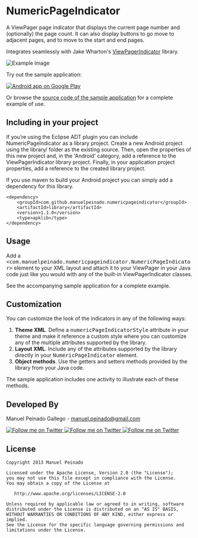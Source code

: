 NumericPageIndicator
====================

A ViewPager page indicator that displays the current page number and (optionally) the page count. It can also display buttons to go move to adjacent pages, and to move to the start and end pages.

Integrates seamlessly with Jake Wharton's [ViewPagerIndicator][1] library.

![Example Image][2]

Try out the sample application:

<a href="https://play.google.com/store/apps/details?id=com.manuelpeinado.numericpageindicator.demo">
  <img alt="Android app on Google Play"
       src="https://developer.android.com/images/brand/en_app_rgb_wo_45.png" />
</a>

Or browse the [source code of the sample application][3] for a complete example of use.


Including in your project
-------------------------

If you’re using the Eclipse ADT plugin you can include NumericPageIndicator as a library project. Create a new Android project using the library/ folder as the existing source. Then, open the properties of this new project and, in the 'Android' category, add a reference to the ViewPagerIndicator library project. Finally, in your application project properties, add a reference to the created library project.

If you use maven to build your Android project you can simply add a dependency for this library.

    <dependency>
        <groupId>com.github.manuelpeinado.numericpageindicator</groupId>
        <artifactId>library</artifactId>
        <version>1.1.0</version>
        <type>apklib</type>
    </dependency>

Usage
-----

Add a <tt><com.manuelpeinado.numericpageindicator.NumericPageIndicator></tt> element to your XML layout and attach it to your ViewPager in your Java code just like you would with any of the built-in ViewPagerIndicator classes. 

See the accompanying sample application for a complete example.

Customization
-------------

You can customize the look of the indicators in any of the following ways:

 1. **Theme XML**. Define a <tt>numericPageIndicatorStyle</tt> attribute in your theme and make it reference a custom style where you can customize any of the multiple attributes supported by the library.
 2. **Layout XML**. Include any of the attributes supported by the library directly in your <tt>NumericPageIndicator</tt> element.
 3. **Object methods**. Use the getters and setters methods provided by the library from your Java code.

The sample application includes one activity to illustrate each of these methods.

Developed By
--------------------

Manuel Peinado Gallego - <manuel.peinado@gmail.com>

<a href="https://twitter.com/mpg2">
  <img alt="Follow me on Twitter"
       src="https://raw.github.com/ManuelPeinado/NumericPageIndicator/master/art/twitter.png" />
</a>
<a href="https://plus.google.com/106514622630861903655">
  <img alt="Follow me on Twitter"
       src="https://raw.github.com/ManuelPeinado/NumericPageIndicator/master/art/google-plus.png" />
</a>
<a href="http://www.linkedin.com/pub/manuel-peinado-gallego/1b/435/685">
  <img alt="Follow me on Twitter"
       src="https://raw.github.com/ManuelPeinado/NumericPageIndicator/master/art/linkedin.png" />
</a>

License
-------

    Copyright 2013 Manuel Peinado

    Licensed under the Apache License, Version 2.0 (the "License");
    you may not use this file except in compliance with the License.
    You may obtain a copy of the License at

       http://www.apache.org/licenses/LICENSE-2.0

    Unless required by applicable law or agreed to in writing, software
    distributed under the License is distributed on an "AS IS" BASIS,
    WITHOUT WARRANTIES OR CONDITIONS OF ANY KIND, either express or implied.
    See the License for the specific language governing permissions and
    limitations under the License.
    
[1]: http://viewpagerindicator.com
[2]: https://raw.github.com/ManuelPeinado/NumericPageIndicator/master/art/readme_pic.png
[3]: https://github.com/ManuelPeinado/NumericPageIndicator/tree/master/sample

